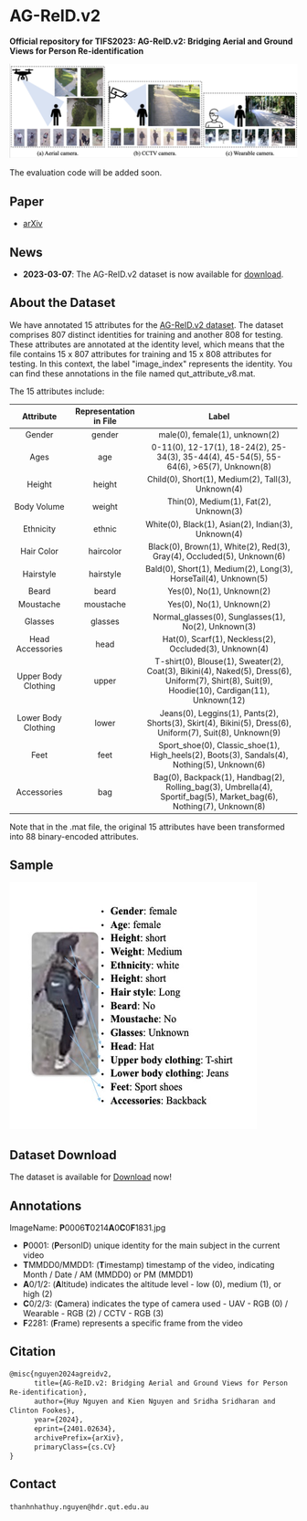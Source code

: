 # AG-ReID.v2

**Official repository for TIFS2023: AG-ReID.v2: Bridging Aerial and Ground Views for Person Re-identification**

![Sample Images](imgs/ACW-diff.png)

The evaluation code will be added soon.

## Paper

- [arXiv](https://arxiv.org/abs/2401.02634)

## News

- **2023-03-07**: The AG-ReID.v2 dataset is now available for [download](https://drive.google.com/drive/folders/16r7G_CuUqfWG6_UCT7goIGRMqJird6vK?usp=share_link).

## About the Dataset

We have annotated 15 attributes for the [AG-ReID.v2 dataset](https://drive.google.com/drive/folders/16r7G_CuUqfWG6_UCT7goIGRMqJird6vK?usp=share_link). The dataset comprises 807 distinct identities for training and another 808 for testing. These attributes are annotated at the identity level, which means that the file contains 15 x 807 attributes for training and 15 x 808 attributes for testing. In this context, the label "image_index" represents the identity. You can find these annotations in the file named qut_attribute_v8.mat.

The 15 attributes include:

| Attribute | Representation in File | Label |
| :-------: | :-------------------: | :---: |
| Gender | gender | male(0), female(1), unknown(2) |
| Ages | age | 0-11(0), 12-17(1), 18-24(2), 25-34(3), 35-44(4), 45-54(5), 55-64(6), >65(7), Unknown(8) |
| Height | height | Child(0), Short(1), Medium(2), Tall(3), Unknown(4) |
| Body Volume | weight | Thin(0), Medium(1), Fat(2), Unknown(3) |
| Ethnicity | ethnic | White(0), Black(1), Asian(2), Indian(3), Unknown(4) |
| Hair Color | haircolor | Black(0), Brown(1), White(2), Red(3), Gray(4), Occluded(5), Unknown(6) |
| Hairstyle | hairstyle | Bald(0), Short(1), Medium(2), Long(3), HorseTail(4), Unknown(5) |
| Beard | beard | Yes(0), No(1), Unknown(2) |
| Moustache | moustache | Yes(0), No(1), Unknown(2) |
| Glasses | glasses | Normal_glasses(0), Sunglasses(1), No(2), Unknown(3) |
| Head Accessories | head | Hat(0), Scarf(1), Neckless(2), Occluded(3), Unknown(4) |
| Upper Body Clothing | upper | T-shirt(0), Blouse(1), Sweater(2), Coat(3), Bikini(4), Naked(5), Dress(6), Uniform(7), Shirt(8), Suit(9), Hoodie(10), Cardigan(11), Unknown(12) |
| Lower Body Clothing | lower | Jeans(0), Leggins(1), Pants(2), Shorts(3), Skirt(4), Bikini(5), Dress(6), Uniform(7), Suit(8), Unknown(9) |
| Feet | feet | Sport_shoe(0), Classic_shoe(1), High_heels(2), Boots(3), Sandals(4), Nothing(5), Unknown(6) |
| Accessories | bag | Bag(0), Backpack(1), Handbag(2), Rolling_bag(3), Umbrella(4), Sportif_bag(5), Market_bag(6), Nothing(7), Unknown(8) |

Note that in the .mat file, the original 15 attributes have been transformed into 88 binary-encoded attributes. 

## Sample

![Sample Image](imgs/sample_image.jpg)

## Dataset Download

The dataset is available for [Download](https://drive.google.com/drive/folders/16r7G_CuUqfWG6_UCT7goIGRMqJird6vK?usp=share_link) now!

## Annotations

ImageName: **P**0006**T**0214**A**0**C**0**F**1831.jpg

- **P**0001: (**P**ersonID) unique identity for the main subject in the current video
- **T**MMDD0/MMDD1: (**T**imestamp) timestamp of the video, indicating Month / Date / AM (MMDD0) or PM (MMDD1)
- **A**0/1/2: (**A**ltitude) indicates the altitude level - low (0), medium (1), or high (2)
- **C**0/2/3: (**C**amera) indicates the type of camera used - UAV - RGB (0) / Wearable - RGB (2) / CCTV - RGB (3)
- **F**2281: (**F**rame) represents a specific frame from the video

## Citation
```
@misc{nguyen2024agreidv2,
      title={AG-ReID.v2: Bridging Aerial and Ground Views for Person Re-identification}, 
      author={Huy Nguyen and Kien Nguyen and Sridha Sridharan and Clinton Fookes},
      year={2024},
      eprint={2401.02634},
      archivePrefix={arXiv},
      primaryClass={cs.CV}
}
```
## Contact

`thanhnhathuy.nguyen@hdr.qut.edu.au`